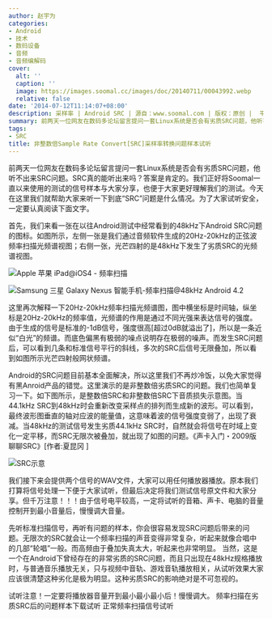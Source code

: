 ```yaml
---
author: 赵宇为
categories:
- Android
- 技术
- 数码设备
- 音频
- 音频编解码
cover:
  alt: ''
  caption: ''
  image: https://images.soomal.cc/images/doc/20140711/00043992.webp
  relative: false
date: '2014-07-12T11:14:07+08:00'
description: 采样率 | Android SRC | 源自：www.soomal.com | 版权：原创 |  平均/总评分：09.84/246
summary: 前两天一位网友在数码多论坛留言提问一套Linux系统是否会有劣质SRC问题，他听不出来SRC问题。SRC真的能听出来吗？答案是肯定的。我们正好将Soomal一直以来使用的测试的信号样本与大家分享，也便于大家更好理解我们的测试。今天在这里我们就帮助大家来听一下到底“SRC”问题是什么情况
tags:
- SRC
title: 非整数倍Sample Rate Convert[SRC]采样率转换问题样本试听
---
```


前两天一位网友在数码多论坛留言提问一套Linux系统是否会有劣质SRC问题，他听不出来SRC问题。SRC真的能听出来吗？答案是肯定的。我们正好将Soomal一直以来使用的测试的信号样本与大家分享，也便于大家更好理解我们的测试。今天在这里我们就帮助大家来听一下到底“SRC”问题是什么情况。为了大家试听安全，一定要认真阅读下面文字。



首先，我们来看一张在以往Android测试中经常看到的48kHz下Android SRC问题的图标。如图所示，左侧一张是我们通过音频软件生成的20Hz-20kHz的正弦波频率扫描光频谱视图；右侧一张，光芒四射的是48kHz下发生了劣质SRC的光频谱视图。



![Apple 苹果 iPad@iOS4 - 频率扫描](https://images.soomal.cc/images/doc/20110305/00009467_01.webp)



![Samsung 三星 Galaxy Nexus 智能手机-频率扫描@48kHz Android 4.2](https://images.soomal.cc/images/doc/20121130/00025099_01.webp)



这里再次解释一下20Hz-20kHz频率扫描光频谱图，图中横坐标是时间轴，纵坐标是20Hz-20kHz的频率值，光频谱的作用是通过不同光强来表达信号的强度。由于生成的信号是标准的-1dB信号，强度很高[超过0dB就溢出了]，所以是一条近似“白光”的频谱。而底色偏黑有极弱的噪点说明存在极弱的噪声。而发生SRC问题后，可以看到几条和标准信号平行的斜线，多次的SRC后信号无限叠加，所以看到如图所示光芒四射般网状频谱。

Android的SRC问题目前基本全面解决，所以这里我们不再炒冷饭，以免大家觉得有黑Anroid产品的错觉。这里演示的是非整数倍劣质SRC的问题。我们也简单复习一下。如下图所示，是整数倍SRC和非整数倍SRC下音质损失示意图。当44.1kHz SRC到48kHz时会重新改变采样点的排列而生成新的波形。可以看到，最终波形图垂直的轴对应波的能量值，这意味着波的信号强度变弱了，出现了衰减。当48kHz的测试信号发生劣质44.1kHz SRC时，自然就会将信号在时域上变化一定平移，而SRC无限次被叠加，就出现了如图的问题。《声卡入门・2009版 聊聊SRC》[作者:夏昆冈 ]

![SRC示意](https://images.soomal.cc/images/doc/20100227/00004205.webp)




我们接下来会提供两个信号的WAV文件，大家可以用任何播放器播放。原本我们打算将信号处理一下便于大家试听，但最后决定将我们测试信号原文件和大家分享。但千万注意！！！由于信号电平较高，一定将试听的音箱、声卡、电脑的音量控制开到最小音量后，慢慢调大音量。

先听标准扫描信号，再听有问题的样本，你会很容易发现SRC问题后带来的问题。无限次的SRC就会让一个频率扫描的声音变得非常复杂，听起来就像合唱中的几部“轮唱”一般。而高频由于叠加失真太大，听起来也非常明显。
当然，这是一个在Android下曾经存在的非常劣质的SRC问题，而且只出现在48kHz规格播放时，与普通音乐播放无关，只与视频中音轨、游戏音轨播放相关，从试听效果大家应该很清楚这种劣化是极为明显。这种劣质SRC的影响绝对是不可忽视的。

试听注意！一定要将播放器音量开到最小最小最小后！慢慢调大。
频率扫描在劣质SRC后的问题样本下载试听
正常频率扫描信号试听
